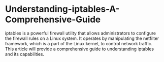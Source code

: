 # Understanding-iptables-A-Comprehensive-Guide
iptables is a powerful firewall utility that allows administrators to configure the firewall rules on a Linux system. It operates by manipulating the netfilter framework, which is a part of the Linux kernel, to control network traffic. This article will provide a comprehensive guide to understanding iptables and its capabilities.

